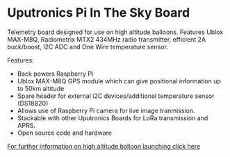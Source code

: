 <!--
---
name: Uputronics Pi In The Sky Board
class: board
type: gps,Radio
formfactor: HAT
manufacturer: Uputronics
description: Radio telemetry board for Raspberry Pi
url: http://www.pi-in-the-sky.com/
buy: https://store.uputronics.com/index.php?route=product/product&path=62&product_id=52
github: https://github.com/piinthesky
schematic: https://github.com/PiInTheSky/pits-hardware/blob/master/PiInTheSky-Mainboard-v2.4.sch
image: 'uputronics-pits.png'
pincount: 40
eeprom: no
power:
  '1':
  '2':
ground:
  '6':
  '9':
  '14':
  '20':
  '25':
  '30':
  '34':
  '39':
pin:
  '3':
    mode: i2c
  '5':
    mode: i2c
  '8':
    mode: UART/MTX2 TXD
  '10':
    mode: UART
  '38':
    name: PPS
  '7':
    name: ONEWIRE
  '11':
    name: MTX2 ENABLE
  '13':
    name: UBLOX SDA Bit Banged
  '15':
    name: UBLOX SCL Bit Banged
  '35':
    name: WARN LED
  '37':
    name: OK LED
i2c:
  '0x00':
    name: ADC
    device: MAXIM MCP3426
-->
# Uputronics Pi In The Sky Board

Telemetry board designed for use on high altitude balloons. Features Ublox MAX-M8Q, Radiometrix MTX2 434MHz radio transmitter, efficient 2A buck/boost, I2C ADC and One Wire temperature sensor.

Features: 

* Back powers Raspberry Pi 
* Ublox MAX-M8Q GPS module which can give positional information up to 50km altitude
* Spare header for external i2C devices/additional temperature sensor (DS18B20)
* Allows use of Raspberry Pi camera for live image tranmission.
* Stackable with other Uputronics Boards for LoRa transmission and APRS.
* Open source code and hardware

<a href="http://www.daveakerman.com/?p=1732">For further information on high altitude balloon launching click here</a>

